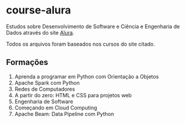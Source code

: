 # course-alura

Estudos sobre Desenvolvimento de Software e Ciência e Engenharia de Dados através do site [Alura](https://www.alura.com.br/).

Todos os arquivos foram baseados nos cursos do site citado.

## Formações

1. Aprenda a programar em Python com Orientação a Objetos
2. Apache Spark com Python
3. Redes de Computadores
4. A partir do zero: HTML e CSS para projetos web
5. Engenharia de Software
6. Começando em Cloud Computing
7. Apache Beam: Data Pipeline com Python
